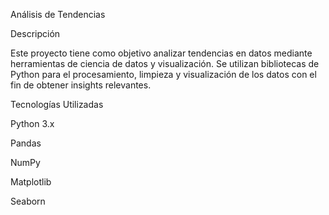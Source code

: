 Análisis de Tendencias

Descripción

Este proyecto tiene como objetivo analizar tendencias en datos mediante herramientas de ciencia de datos y visualización. Se utilizan bibliotecas de Python para el procesamiento, limpieza y visualización de los datos con el fin de obtener insights relevantes.

Tecnologías Utilizadas

Python 3.x

Pandas

NumPy

Matplotlib

Seaborn